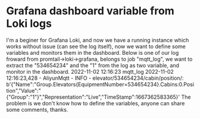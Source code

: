 
# Grafana dashboard variable from Loki logs

I'm a beginer for Grafana Loki, and now we have a running instance which works without issue (can see the log itself), now we want to define some variables and monitors them in the dashboard.
Below is one of our log froward from promtail->loki->grafana, belongs to job "mqtt_log",
we want to extract  the "534654234" and the "1" from  the log as two variable, and monitor in the dashboard.
2022-11-02 12:16:23  mqtt_log 2022-11-02 12:16:23,428 - AliyunMqtt - INFO - elevator/534654234/cabin/position/: b'{"Name":"Group.Elevators{EquipmentNumber=534654234}.Cabins:0.Position","Value":"{"Group":"1"}","Representation":"Live","TimeStamp":1667362583365}'
The problem is we don't know how to define the variables, anyone can share some comments, thanks.

        